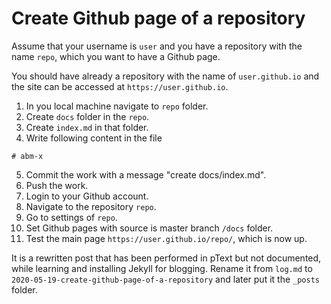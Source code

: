 # Create Github page of a repository
Assume that your username is `user` and you have a repository with the name `repo`, which you want to have a Github page.

You should have already a repository with the name of `user.github.io` and the site can be accessed at `https://user.github.io`.

1. In you local machine navigate to `repo` folder.
2. Create `docs` folder in the `repo`.
3. Create `index.md` in that folder.
4. Write following content in the file
```
# abm-x
```
5. Commit the work with a message "create docs/index.md".
6. Push the work.
7. Login to your Github account.
8. Navigate to the repository `repo`.
9. Go to settings of `repo`.
10. Set Github pages with source is master branch `/docs` folder.
11. Test the main page `https://user.github.io/repo/`, which is now up.

It is a rewritten post that has been performed in pText but not documented, while learning and installing Jekyll for blogging. Rename it from `log.md` to `2020-05-19-create-github-page-of-a-repository` and later put it the `_posts` folder.